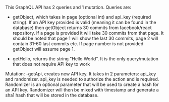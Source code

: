 This GraphQL API has 2 queries and 1 mutation. 
Queries are:
 - getObject, which takes in page (optional int) and api_key (required string). If an API key provided is valid (meaning it can be found in the database) then getObject returns 30 commits from facebook/react repository. If a page is provided it will take 30 commits from that page. It should be noted that page 1 will show the last 30 commits, page 2 will contain 31-60 last commits etc. If page number is not provided getObject will assume page 1.

 - getHello, returns the string "Hello World". It is the only query/mutation that does not require API key to work

Mutation:
-getApi, creates new API key. It takes in 2 parameters: api_key and randomizer. api_key is needed to authorize the action and is required. Randomizer is an optional parameter that will be used to create a hash for an API key. Randomizer will then be mixed with timestamp and generate a sha1 hash that will be stored in the database. 